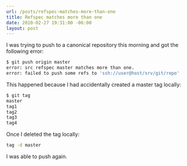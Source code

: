 ```yaml
---
url: /posts/refspec-matches-more-than-one
title: Refspec matches more than one
date: 2010-02-27 19:31:00 -06:00
layout: post
---
```


I was trying to push to a canonical repository this morning and got the following error:

```bash
$ git push origin master
error: src refspec master matches more than one.
error: failed to push some refs to 'ssh://user@host/srv/git/repo'
```

This happened because I had accidentally created a master tag locally:

```bash
$ git tag
master
tag1
tag2
tag3
tag4
```

Once I deleted the tag locally:

```bash
tag -d master
```

I was able to push again.
